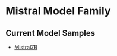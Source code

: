 # Mistral Model Family

## Current Model Samples
- [Mistral7B](https://github.com/aws-samples/sagemaker-genai-hosting-examples/tree/main/Mistral/MIstral-7b)
